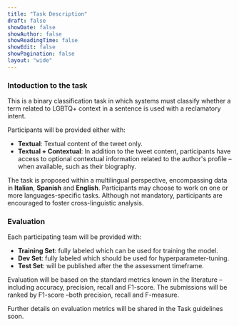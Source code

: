 ```yaml
---
title: "Task Description"
draft: false
showDate: false
showAuthor: false
showReadingTime: false
showEdit: false
showPagination: false
layout: "wide"
---
```

<style>
.prose, .prose-lg {
    max-width: none !important;
}
.container {
    max-width: 95vw !important;
}
</style>

### Intoduction to the task

This is a binary classification task in which systems must classify whether a term related to LGBTQ+ context in a sentence is used with a reclamatory intent. 

Participants will be provided either with:
- **Textual**: Textual content of the tweet only.
- **Textual + Contextual**: In addition to the tweet content, participants have access to optional contextual information related to the author's profile –when available, such as their biography. 

The task is proposed within a multilingual perspective, encompassing data in **Italian**, **Spanish** and **English**. 
Participants may choose to work on one or more languages-specific tasks. 
Although not mandatory, participants are encouraged to foster cross-linguistic analysis. 

### Evaluation

Each participating team will be provided with:
- **Training Set**: fully labeled which can be used for training the model.
- **Dev Set**: fully labeled which should be used for hyperparameter-tuning.
- **Test Set**: will be published after the the assessment timeframe.

Evaluation will be based on the standard metrics known in the literature –including accuracy, precision, recall and F1-score. The submissions will be ranked by F1-score –both precision, recall and F-measure. 

Further details on evaluation metrics will be shared in the Task guidelines soon.
